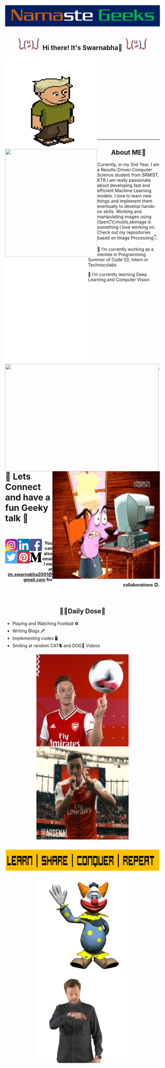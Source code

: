 # <div align="center" ><img src="https://github.com/sd2001/sd2001/blob/master/Screenshot_9.png"></div>
## <div align="center" ><img width="90" height="40" src="https://github.com/sd2001/sd2001/blob/master/giphy%20(2).gif">Hi there! It's Swarnabha👋<img width="90" height="40" src="https://github.com/sd2001/sd2001/blob/master/giphy%20(2).gif"> </div>
  
<p >
  <img align="left" width="300" height="300" src="https://github.com/sd2001/sd2001/blob/master/200w%20(3).webp">
  <img align="left" width="300" height="350" src="https://github.com/sd2001/sd2001/blob/master/giphy.gif">
  <img align="left" width="270" height="350" src="https://github.com/sd2001/sd2001/blob/master/giphy%20(1).gif">
</p>

<br /><br /><br /><br /><br /><br /><br /><br /><br /><br /><br /><br /><br /><br /><br />
<hr/>

## <div align="center" >About ME👋 </div>

Currently, in my 2nd Year, I am a Results-Driven Computer Science student from SRMIST, KTR.I am really passionate about developing fast and efficient Machine Learning models. I love to learn new things and implement them eventually to develop hands-on skills. Working and manipulating images using OpenCV,imutils,skimage is something I love working on. Check out my repositories based on Image Processing👇.

🔭 I’m currently working as a mentee in Programming Summer of Code'20, Intern in Technocolabs

🌱 I’m currently learning Deep Learning and Computer Vision



<div>
  <p><img align="left" width="500" height="350" src="https://github-readme-stats.vercel.app/api?username=sd2001&show_icons=true&theme=tokyonight"></p>
  <p><img align="right" width="350" height="350" src="https://github.com/sd2001/sd2001/blob/master/tenor%20(2).gif"></p>
  <br /><br /><br /><br /><br /><br /><br /><br /><br /><br /><br /><br /><br /><br /><br />
  </div>

<hr/>

# 💬 Lets Connect and have a fun Geeky talk 📱 
<p>
  <br />
  </p>

<a href="https://www.instagram.com/__swarnabha.d__/">
  <img align="left" alt="SD | Insta" width="40px" src="https://github.com/sd2001/sd2001/blob/master/instagram.svg" />
</a>
<a href="https://www.linkedin.com/in/swarnabha-das-2001official/">
  <img align="left" alt="SD | Insta" width="40px" src="https://github.com/sd2001/sd2001/blob/master/linkedin.svg" />
</a>
<a href="https://www.facebook.com/swarnabha.das.737">
  <img align="left" alt="SD | Insta" width="40px" src="https://github.com/sd2001/sd2001/blob/master/facebook%20(1).svg" />
</a>
<a href="https://twitter.com/swarnabha_das">
  <img align="left" alt="SD | Insta" width="40px" src="https://github.com/sd2001/sd2001/blob/master/twitter.svg" />
</a>
<a href="https://in.pinterest.com/imswarnabha2001/boards/">
  <img align="left" alt="SD | Insta" width="40px" src="https://github.com/sd2001/sd2001/blob/master/pinterest.svg" />
</a>
<a href="https://medium.com/@im.swarnabha2001">
  <img align="left" alt="SD | Insta" width="40px" src="https://github.com/sd2001/sd2001/blob/master/medium.svg" />  
</a>

#### <div align="right" > You can also email me at im.swarnabha2001@gmail.com for collaborations 🙃.</div>
<p>
  <br />
  </p>


## <div align="center" > 🦹‍♀️Daily Dose🤖</div>

- Playing and Watching Football ️⚽️
- Writing Blogs 🖊
- Implementing codes 🖥
- Smiling at random CAT🐈 and DOG🐶 Videos

<div align="center" >
  <img width="300" height="300" src="https://github.com/sd2001/sd2001/blob/master/200w.webp">
  <img width="300" height="300" src="https://github.com/sd2001/sd2001/blob/master/200.webp">
  </div>


## <div align="center"><img width="500" height="70" src="https://github.com/sd2001/sd2001/blob/master/Screenshot_11.png"></div>
<div align="center" >
  <img width="300" height="300" src="https://github.com/sd2001/sd2001/blob/master/giphy3.gif">
  <img width="300" height="300" src="https://github.com/sd2001/sd2001/blob/master/200w%20(5).webp">
 </div>
  
  
























<!--
**sd2001/sd2001** is a ✨ _special_ ✨ repository because its `README.md` (this file) appears on your GitHub profile.

Here are some ideas to get you started:

- 🔭 I’m currently working on ...
- 🌱 I’m currently learning ...
- 👯 I’m looking to collaborate on ...
- 🤔 I’m looking for help with ...
- 💬 Ask me about ...
- 📫 How to reach me: ...
- 😄 Pronouns: ...
- ⚡ Fun fact: ...
-->

  
